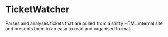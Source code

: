 TicketWatcher
=============
Parses and analyses tickets that are pulled from a shitty HTML internal site and presents them in an easy to read 
and organised format.
